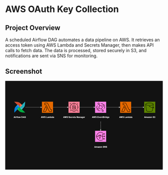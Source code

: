 # AWS OAuth Key Collection

## Project Overview
A scheduled Airflow DAG automates a data pipeline on AWS. It retrieves an access token using AWS Lambda and Secrets Manager, then makes API calls to fetch data. The data is processed, stored securely in S3, and notifications are sent via SNS for monitoring.

## Screenshot
![Project Diagram](diagrams/aws-oauth-key-collection-diagram-dark.png "AWS OAuth Key Collection Architecture")